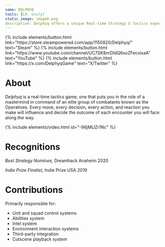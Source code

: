 ```yaml
---
name: DELPHYQ
tools: [C#, Unity]
static_image: image6.png
description: Delphyq offers a unique Real-time Strategy & Tactics experience, that puts you in the seat of the "Mastermind.”
---
```


<p class="text-center">
{% include elements/button.html link="https://store.steampowered.com/app/1150820/Delphyq/" text="Steam" %}
{% include elements/button.html link="https://www.youtube.com/channel/UC7SK8nrDIdQ6xoZFecxixaA" text="YouTube" %}
{% include elements/button.html link="https://x.com/DelphyqGame" text="X/Twitter" %}
</p>

# About

_Delphyq_ is a real-time tactics game, one that puts you in the role of a mastermind in command of an elite group of combatants known as the Operatives. Every move, every decision, every action, and reaction you make will influence and decide the outcome of each encounter you will face along the way.

{% include elements/video.html id="-96jMUZr1Nc" %}

# Recognitions

_Best Strategy Nominee,_ Dreamhack Anaheim 2020

_Indie Prize Finalist,_ Indie Prize USA 2019

# Contributions

Primarily responsible for:
- Unit and squad control systems
- Abilities system
- Intel system
- Environment interaction systems
- Third-party integration
- Cutscene playback system
